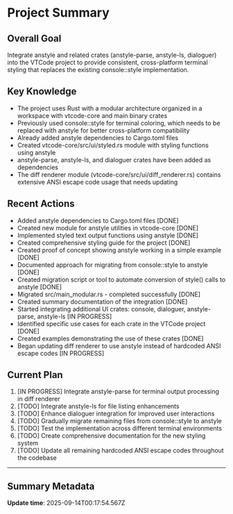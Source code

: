 # Project Summary

## Overall Goal
Integrate anstyle and related crates (anstyle-parse, anstyle-ls, dialoguer) into the VTCode project to provide consistent, cross-platform terminal styling that replaces the existing console::style implementation.

## Key Knowledge
- The project uses Rust with a modular architecture organized in a workspace with vtcode-core and main binary crates
- Previously used console::style for terminal coloring, which needs to be replaced with anstyle for better cross-platform compatibility
- Already added anstyle dependencies to Cargo.toml files
- Created vtcode-core/src/ui/styled.rs module with styling functions using anstyle
- anstyle-parse, anstyle-ls, and dialoguer crates have been added as dependencies
- The diff renderer module (vtcode-core/src/ui/diff_renderer.rs) contains extensive ANSI escape code usage that needs updating

## Recent Actions
- Added anstyle dependencies to Cargo.toml files [DONE]
- Created new module for anstyle utilities in vtcode-core [DONE]
- Implemented styled text output functions using anstyle [DONE]
- Created comprehensive styling guide for the project [DONE]
- Created proof of concept showing anstyle working in a simple example [DONE]
- Documented approach for migrating from console::style to anstyle [DONE]
- Created migration script or tool to automate conversion of style() calls to anstyle [DONE]
- Migrated src/main_modular.rs - completed successfully [DONE]
- Created summary documentation of the integration [DONE]
- Started integrating additional UI crates: console, dialoguer, anstyle-parse, anstyle-ls [IN PROGRESS]
- Identified specific use cases for each crate in the VTCode project [DONE]
- Created examples demonstrating the use of these crates [DONE]
- Began updating diff renderer to use anstyle instead of hardcoded ANSI escape codes [IN PROGRESS]

## Current Plan
1. [IN PROGRESS] Integrate anstyle-parse for terminal output processing in diff renderer
2. [TODO] Integrate anstyle-ls for file listing enhancements
3. [TODO] Enhance dialoguer integration for improved user interactions
4. [TODO] Gradually migrate remaining files from console::style to anstyle
5. [TODO] Test the implementation across different terminal environments
6. [TODO] Create comprehensive documentation for the new styling system
7. [TODO] Update all remaining hardcoded ANSI escape codes throughout the codebase

---

## Summary Metadata
**Update time**: 2025-09-14T00:17:54.567Z 
